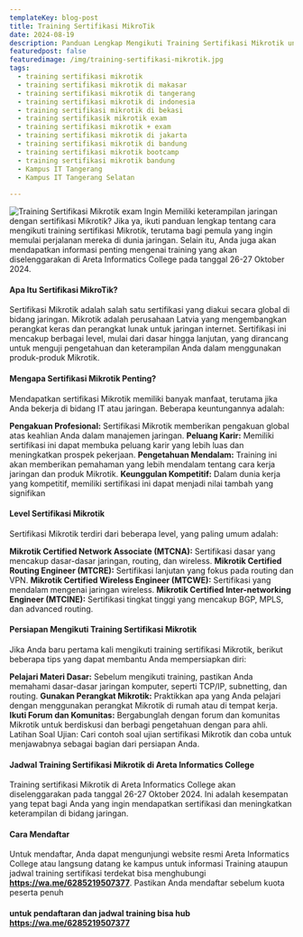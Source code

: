 ```yaml
---
templateKey: blog-post
title: Training Sertifikasi MikroTik
date: 2024-08-19
description: Panduan Lengkap Mengikuti Training Sertifikasi Mikrotik untuk Pemula
featuredpost: false
featuredimage: /img/training-sertifikasi-mikrotik.jpg
tags:
  - training sertifikasi mikrotik
  - training sertifikasi mikrotik di makasar
  - training sertifikasi mikrotik di tangerang
  - training sertifikasi mikrotik di indonesia
  - training sertifikasi mikrotik di bekasi
  - training sertifikasik mikrotik exam
  - training sertifikasi mikrotik + exam
  - training sertifikasi mikrotik di jakarta
  - training sertifikasi mikrotik di bandung
  - training sertifikasi mikrotik bootcamp
  - training sertifikasi mikrotik bandung
  - Kampus IT Tangerang
  - Kampus IT Tangerang Selatan
  
---
```


![Training Sertifikasi Mikrotik exam](/img/training-sertifikasi-mikrotik.jpg "Training Sertifikasi Mikrotik exam")
Ingin Memiliki keterampilan jaringan dengan sertifikasi Mikrotik? Jika ya, ikuti panduan lengkap tentang cara mengikuti training sertifikasi Mikrotik, terutama bagi pemula yang ingin memulai perjalanan mereka di dunia jaringan. Selain itu, Anda juga akan mendapatkan informasi penting mengenai training yang akan diselenggarakan di Areta Informatics College pada tanggal 26-27 Oktober 2024.

#### Apa Itu Sertifikasi MikroTik?
Sertifikasi Mikrotik adalah salah satu sertifikasi yang diakui secara global di bidang jaringan. Mikrotik adalah perusahaan Latvia yang mengembangkan perangkat keras dan perangkat lunak untuk jaringan internet. Sertifikasi ini mencakup berbagai level, mulai dari dasar hingga lanjutan, yang dirancang untuk menguji pengetahuan dan keterampilan Anda dalam menggunakan produk-produk Mikrotik.

#### Mengapa Sertifikasi Mikrotik Penting?

Mendapatkan sertifikasi Mikrotik memiliki banyak manfaat, terutama jika Anda bekerja di bidang IT atau jaringan. Beberapa keuntungannya adalah:

**Pengakuan Profesional:** Sertifikasi Mikrotik memberikan pengakuan global atas keahlian Anda dalam manajemen jaringan.
**Peluang Karir:** Memiliki sertifikasi ini dapat membuka peluang karir yang lebih luas dan meningkatkan prospek pekerjaan.
**Pengetahuan Mendalam:** Training ini akan memberikan pemahaman yang lebih mendalam tentang cara kerja jaringan dan produk Mikrotik.
**Keunggulan Kompetitif:** Dalam dunia kerja yang kompetitif, memiliki sertifikasi ini dapat menjadi nilai tambah yang signifikan

#### Level Sertifikasi Mikrotik
Sertifikasi Mikrotik terdiri dari beberapa level, yang paling umum adalah:

**Mikrotik Certified Network Associate (MTCNA):** Sertifikasi dasar yang mencakup dasar-dasar jaringan, routing, dan wireless.
**Mikrotik Certified Routing Engineer (MTCRE):** Sertifikasi lanjutan yang fokus pada routing dan VPN.
**Mikrotik Certified Wireless Engineer (MTCWE):** Sertifikasi yang mendalam mengenai jaringan wireless.
**Mikrotik Certified Inter-networking Engineer (MTCINE):** Sertifikasi tingkat tinggi yang mencakup BGP, MPLS, dan advanced routing.

#### Persiapan Mengikuti Training Sertifikasi Mikrotik
Jika Anda baru pertama kali mengikuti training sertifikasi Mikrotik, berikut beberapa tips yang dapat membantu Anda mempersiapkan diri:

**Pelajari Materi Dasar:** Sebelum mengikuti training, pastikan Anda memahami dasar-dasar jaringan komputer, seperti TCP/IP, subnetting, dan routing.
**Gunakan Perangkat Mikrotik:** Praktikkan apa yang Anda pelajari dengan menggunakan perangkat Mikrotik di rumah atau di tempat kerja.
**Ikuti Forum dan Komunitas:** Bergabunglah dengan forum dan komunitas Mikrotik untuk berdiskusi dan berbagi pengetahuan dengan para ahli.
Latihan Soal Ujian: Cari contoh soal ujian sertifikasi Mikrotik dan coba untuk menjawabnya sebagai bagian dari persiapan Anda.

#### Jadwal Training Sertifikasi Mikrotik di Areta Informatics College
Training sertifikasi Mikrotik di Areta Informatics College akan diselenggarakan pada tanggal 26-27 Oktober 2024. Ini adalah kesempatan yang tepat bagi Anda yang ingin mendapatkan sertifikasi dan meningkatkan keterampilan di bidang jaringan.

#### Cara Mendaftar
Untuk mendaftar, Anda dapat mengunjungi website resmi Areta Informatics College atau langsung datang ke kampus untuk informasi Training ataupun jadwal training sertifikasi terdekat bisa menghubungi **https://wa.me/6285219507377**. Pastikan Anda mendaftar sebelum kuota peserta penuh

#### untuk pendaftaran dan jadwal training bisa hub https://wa.me/6285219507377